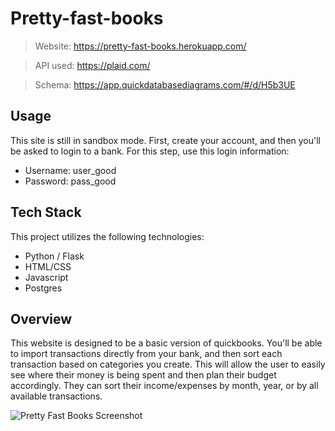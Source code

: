 # Pretty-fast-books

> Website: https://pretty-fast-books.herokuapp.com/

> API used: https://plaid.com/

> Schema: https://app.quickdatabasediagrams.com/#/d/H5b3UE

## Usage
This site is still in sandbox mode. First, create your account, and then you'll be asked to login to a bank. For this step, use this login information:
* Username: user_good
* Password: pass_good

## Tech Stack
This project utilizes the following technologies:
* Python / Flask
* HTML/CSS
* Javascript
* Postgres

## Overview
This website is designed to be a basic version of quickbooks. You'll be able to import transactions directly from your bank, and then sort each transaction based on categories you create. This will allow the user to easily see where their money is being spent and then plan their budget accordingly. They can sort their income/expenses by month, year, or by all available transactions. 

![Pretty Fast Books Screenshot](https://lh3.googleusercontent.com/qD9LU4JhXuMOZOCWcuz6Ih7gcBfLzYhvtDesyBr3Bkqtm-HkjuEhXHZryPMv5AMmuXtrOJLtOqbFcxKtsOPj1Wk8XxERd3bDeI-E6VQZ30Pzqm8CXmUs8i1cuY_GkN6ANAX9ZyrSZaPdcK6p0t8_9o340VbAeCjvqF_KC_fRATY6eJRa4Fdm61nQenPWwDwxWlJNGYXVVeLcPn53q9ykB4pwh6-D5wJDRye5dWHbj-1MHZh6c_EhVtd705Uqe9ZbhqtXtl_dIJsA-fL8Bk_ClGk_9yHNC-yzzaCwk9VdPCStSoYjR9d4cx0rs6lmS13yHq20vSavfb_SP60FusjnWs2u361wW4P_EBJ1amvikLGFD_rUXbBvsVqj-OttxTv0uRHJdHTM1KIbHamvXGdoslDbnq3PBAPRHpLCXyfpCVMEd-ZYBCxmCQRz1jBWFmABd0wkpLRnHKZUeqURrMj_ZKC3tZj4FWZ50CnnzcZYVd0XAmsGZIkxGJJGdPGPaksysN4CdzvhlpEO8kM3-velWphkoBaLQw_yDT9CbPxBVi9-7mftBRPejK2s2ufNdbKpprPryW-it8ygAnH_GU_UwFOOUxhZ3u3N846hKsAsbH2TSedOLksbRdoa8ljEg43bQ0VQRkVkwWDvyGRolyzf2ofpanzOpMT0jJaMSlbtutPzclOqCAVDxbe1Ntz3zk4=w864-h896-no?authuser=0)


